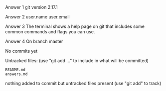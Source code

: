 Answer 1
git version 2.17.1


Answer 2
user.name
user.email


Answer 3
The terminal shows a help page on git that includes some common commands and flags you can use.


Answer 4
On branch master

No commits yet

Untracked files:
  (use "git add <file>..." to include in what will be committed)

	README.md
	answers.md

nothing added to commit but untracked files present (use "git add" to track)



